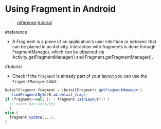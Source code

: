 Using Fragment in Android
==========================
> [reference](https://developer.android.com/reference/android/app/Fragment.html)
> [tutorial](http://www.vogella.com/articles/AndroidFragments/article.html)

#reference
+ A Fragment is a piece of an application's user interface or behavior that can be placed in an Activity. Interaction with fragments is done through FragmentManager, which can be obtained via Activity.getFragmentManager() and Fragment.getFragmentManager().


#tutorial
+ Check if the ``fragment`` is already part of your layout you can use the ``FragmentManager`` class
```java
DetailFragment fragment = (DetailFragment) getFragmentManager().
   findFragmentById(R.id.detail_frag);
if (fragment==null || ! fragment.isInLayout()) {
  // start new Activity
  }
else {
  fragment.update(...);
}
```